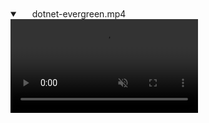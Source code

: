 <details open="" class="details-reset border rounded-2">
  <summary class="px-3 py-2 border-bottom">
    <svg aria-hidden="true" viewBox="0 0 16 16" version="1.1" data-view-component="true" height="16" width="16" class="octicon octicon-device-camera-video">
    <path fill-rule="evenodd" d="..."></path>
</svg>
    <span aria-label="Video description dotnet-evergreen.mp4" class="m-1">dotnet-evergreen.mp4</span>
    <span class="dropdown-caret"></span>
  </summary>

  <video src="/src/assets/img/1.mp4" data-canonical-src="/src/assets/img/1.mp4" controls="controls" muted="muted" class="d-block rounded-bottom-2 width-fit" style="max-height:640px;">

  </video>
</details>

